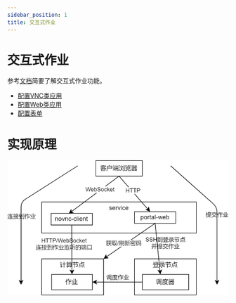 ```yaml
---
sidebar_position: 1
title: 交互式作业
---
```


# 交互式作业

参考[文档](../../../../info/portal/app.md)简要了解交互式作业功能。

- [配置VNC类应用](./configure-vnc-app.md)
- [配置Web类应用](./configure-web-app.md)
- [配置表单](./configure-attributes.md)

# 实现原理

![交互式作业实现原理简图](./app.png)